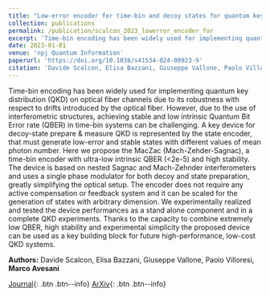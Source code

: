 ```yaml
---
title: "Low-error encoder for time-bin and decoy states for quantum key distribution"
collection: publications
permalink: /publication/scalcon_2023_lowerror_encoder_for
excerpt: 'Time-bin encoding has been widely used for implementing quantum key distribution (QKD) on optical fiber channels due to its robustness with respect to drifts introduced by the optical fiber. However, ...' if len(self.abstract) > 200 else self.abstract
date: 2023-01-01
venue: 'npj Quantum Information'
paperurl: 'https://doi.org/10.1038/s41534-024-00923-9'
citation: 'Davide Scalcon, Elisa Bazzani, Giuseppe Vallone, Paolo Villoresi, Marco Avesani, "Low-error encoder for time-bin and decoy states for quantum key distribution", npj Quantum Information, vol. 11, pp. 22, (2023).'
---
```


Time-bin encoding has been widely used for implementing quantum key distribution (QKD) on optical fiber channels due to its robustness with respect to drifts introduced by the optical fiber. However, due to the use of interferometric structures, achieving stable and low intrinsic Quantum Bit Error rate (QBER) in time-bin systems can be challenging. A key device for decoy-state prepare & measure QKD is represented by the state encoder, that must generate low-error and stable states with different values of mean photon number. Here we propose the MacZac (Mach-Zehder-Sagnac), a time-bin encoder with ultra-low intrinsic QBER (<2e-5) and high stability. The device is based on nested Sagnac and Mach-Zehnder interferometers and uses a single phase modulator for both decoy and state preparation, greatly simplifying the optical setup. The encoder does not require any active compensation or feedback system and it can be scaled for the generation of states with arbitrary dimension. We experimentally realized and tested the device performances as a stand alone component and in a complete QKD experiments. Thanks to the capacity to combine extremely low QBER, high stability and experimental simplicity the proposed device can be used as a key building block for future high-performance, low-cost QKD systems.

**Authors:** Davide Scalcon, Elisa Bazzani, Giuseppe Vallone, Paolo Villoresi, **Marco Avesani**


[Journal](https://doi.org/10.1038/s41534-024-00923-9){: .btn .btn--info} [ArXiv](https://arxiv.org/abs/2311.02059){: .btn .btn--info}
